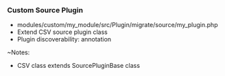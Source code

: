 ### Custom Source Plugin

* modules/custom/my_module/src/Plugin/migrate/source/my_plugin.php
* Extend CSV source plugin class
* Plugin discoverability: annotation

~Notes:

* CSV class extends SourcePluginBase class
